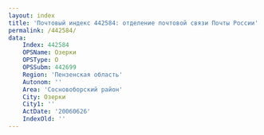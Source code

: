 ```yaml
---
layout: index
title: 'Почтовый индекс 442584: отделение почтовой связи Почты России'
permalink: /442584/
data:
    Index: 442584
    OPSName: Озерки
    OPSType: О
    OPSSubm: 442699
    Region: 'Пензенская область'
    Autonom: ''
    Area: 'Сосновоборский район'
    City: Озерки
    City1: ''
    ActDate: '20060626'
    IndexOld: ''
---
```

